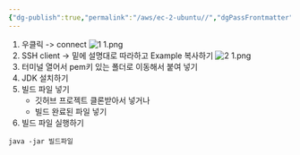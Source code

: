```yaml
---
{"dg-publish":true,"permalink":"/aws/ec-2-ubuntu//","dgPassFrontmatter":true}
---
```



1. 우클릭 -> connect
	![1 1.png](/img/user/images/1%201.png)
2. SSH client -> 밑에 설명대로 따라하고 Example 복사하기
	![2 1.png](/img/user/images/2%201.png)
3. 터미널 열어서 pem키 있는 폴더로 이동해서 붙여 넣기
4. JDK 설치하기
5. 빌드 파일 넣기
	- 깃허브 프로젝트 클론받아서 넣거나 
	- 빌드 완료된 파일 넣기
6. 빌드 파일 실행하기 
```SHELL
java -jar 빌드파일
```
